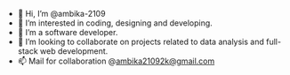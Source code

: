 - 👋 Hi, I’m @ambika-2109
- 👀 I’m interested in coding, designing and developing.
- 🌱 I’m a software developer.
- 💞️ I’m looking to collaborate on projects related to data analysis and full-stack web development.
- 📫 Mail for collaboration @ambika21092k@gmail.com

<!---
ambika-2109/ambika-2109 is a ✨ special ✨ repository because its `README.md` (this file) appears on your GitHub profile.
You can click the Preview link to take a look at your changes.
--->
